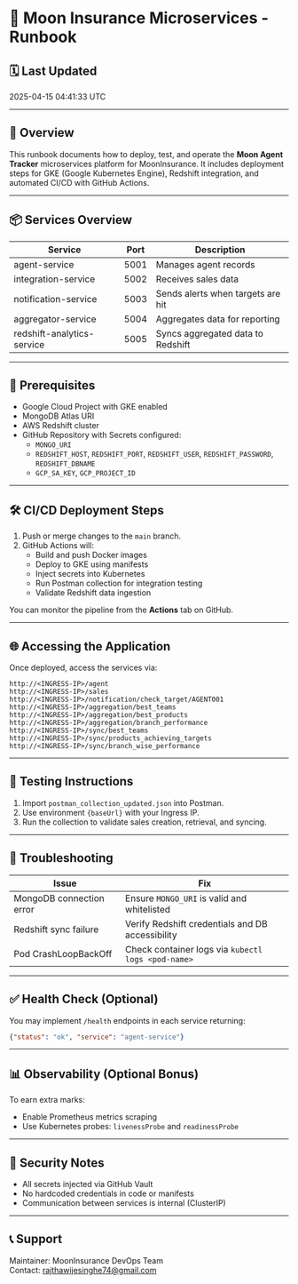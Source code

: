 
# 📘 Moon Insurance Microservices - Runbook

## 🗓️ Last Updated
2025-04-15 04:41:33 UTC

---

## 🚀 Overview

This runbook documents how to deploy, test, and operate the **Moon Agent Tracker** microservices platform for MoonInsurance. It includes deployment steps for GKE (Google Kubernetes Engine), Redshift integration, and automated CI/CD with GitHub Actions.

---

## 📦 Services Overview

| Service                 | Port | Description |
|------------------------|------|-------------|
| agent-service          | 5001 | Manages agent records |
| integration-service    | 5002 | Receives sales data |
| notification-service   | 5003 | Sends alerts when targets are hit |
| aggregator-service     | 5004 | Aggregates data for reporting |
| redshift-analytics-service | 5005 | Syncs aggregated data to Redshift |

---

## 🔧 Prerequisites

- Google Cloud Project with GKE enabled
- MongoDB Atlas URI
- AWS Redshift cluster
- GitHub Repository with Secrets configured:
  - `MONGO_URI`
  - `REDSHIFT_HOST`, `REDSHIFT_PORT`, `REDSHIFT_USER`, `REDSHIFT_PASSWORD`, `REDSHIFT_DBNAME`
  - `GCP_SA_KEY`, `GCP_PROJECT_ID`

---

## 🛠️ CI/CD Deployment Steps

1. Push or merge changes to the `main` branch.
2. GitHub Actions will:
   - Build and push Docker images
   - Deploy to GKE using manifests
   - Inject secrets into Kubernetes
   - Run Postman collection for integration testing
   - Validate Redshift data ingestion

You can monitor the pipeline from the **Actions** tab on GitHub.

---

## 🌐 Accessing the Application

Once deployed, access the services via:

```
http://<INGRESS-IP>/agent
http://<INGRESS-IP>/sales
http://<INGRESS-IP>/notification/check_target/AGENT001
http://<INGRESS-IP>/aggregation/best_teams
http://<INGRESS-IP>/aggregation/best_products
http://<INGRESS-IP>/aggregation/branch_performance
http://<INGRESS-IP>/sync/best_teams
http://<INGRESS-IP>/sync/products_achieving_targets
http://<INGRESS-IP>/sync/branch_wise_performance
```

---

## 🧪 Testing Instructions

1. Import `postman_collection_updated.json` into Postman.
2. Use environment `{baseUrl}` with your Ingress IP.
3. Run the collection to validate sales creation, retrieval, and syncing.

---

## 🚨 Troubleshooting

| Issue | Fix |
|-------|-----|
| MongoDB connection error | Ensure `MONGO_URI` is valid and whitelisted |
| Redshift sync failure | Verify Redshift credentials and DB accessibility |
| Pod CrashLoopBackOff | Check container logs via `kubectl logs <pod-name>` |

---

## ✅ Health Check (Optional)

You may implement `/health` endpoints in each service returning:
```json
{"status": "ok", "service": "agent-service"}
```

---

## 📊 Observability (Optional Bonus)

To earn extra marks:
- Enable Prometheus metrics scraping
- Use Kubernetes probes: `livenessProbe` and `readinessProbe`

---

## 🔐 Security Notes

- All secrets injected via GitHub Vault
- No hardcoded credentials in code or manifests
- Communication between services is internal (ClusterIP)

---

## 📞 Support

Maintainer: MoonInsurance DevOps Team  
Contact: rajthawijesinghe74@gmail.com


